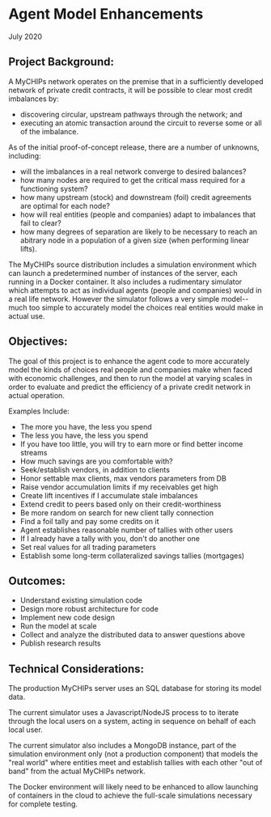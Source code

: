 # Agent Model Enhancements
July 2020

## Project Background:
A MyCHIPs network operates on the premise that in a sufficiently developed
network of private credit contracts, it will be possible to clear most credit
imbalances by:
- discovering circular, upstream pathways through the network; and
- executing an atomic transaction around the circuit to reverse some or all of the imbalance.

As of the initial proof-of-concept release, there are a number of unknowns, including:
- will the imbalances in a real network converge to desired balances?
- how many nodes are required to get the critical mass required for a functioning system?
- how many upstream (stock) and downstream (foil) credit agreements are optimal for each node?
- how will real entities (people and companies) adapt to imbalances that fail to clear?
- how many degrees of separation are likely to be necessary to reach an abitrary node
  in a population of a given size (when performing linear lifts).

The MyCHIPs source distribution includes a simulation environment which can launch a
predetermined number of instances of the server, each running in a Docker container.
It also includes a rudimentary simulator which attempts to act as individual agents
(people and companies) would in a real life network.  However the simulator follows
a very simple model--much too simple to accurately model the choices real entities
would make in actual use.

## Objectives:
The goal of this project is to enhance the agent code to more accurately model the
kinds of choices real people and companies make when faced with economic challenges,
and then to run the model at varying scales in order to evaluate and predict the 
efficiency of a private credit network in actual operation.

Examples Include:
- The more you have, the less you spend
- The less you have, the less you spend
- If you have too little, you will try to earn more or find better income streams
- How much savings are you comfortable with?
- Seek/establish vendors, in addition to clients
- Honor settable max clients, max vendors parameters from DB
- Raise vendor accumulation limits if my receivables get high
- Create lift incentives if I accumulate stale imbalances
- Extend credit to peers based only on their credit-worthiness
-   Be more random on search for new client tally connection
-   Find a foil tally and pay some credits on it
-   Agent establishes reasonable number of tallies with other users
-   If I already have a tally with you, don't do another one
- Set real values for all trading parameters
- Establish some long-term collateralized savings tallies (mortgages)

## Outcomes:
- Understand existing simulation code
- Design more robust architecture for code
- Implement new code design
- Run the model at scale
- Collect and analyze the distributed data to answer questions above
- Publish research results

## Technical Considerations:
The production MyCHIPs server uses an SQL database for storing its model data.

The current simulator uses a Javascript/NodeJS process to to iterate through
the local users on a system, acting in sequence on behalf of each local user.

The current simulator also includes a MongoDB instance, part of the simulation 
environment only (not a production component) that models the "real world" where 
entities meet and establish tallies with each other "out of band" from the 
actual MyCHIPs network.

The Docker environment will likely need to be enhanced to allow launching of
containers in the cloud to achieve the full-scale simulations necessary for
complete testing.
